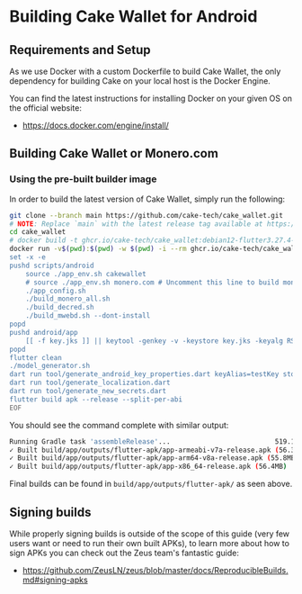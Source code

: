 # Building Cake Wallet for Android

## Requirements and Setup

As we use Docker with a custom Dockerfile to build Cake Wallet, the only dependency for building Cake on your local host is the Docker Engine.

You can find the latest instructions for installing Docker on your given OS on the official website:

- <https://docs.docker.com/engine/install/>

## Building Cake Wallet or Monero.com

### Using the pre-built builder image

In order to build the latest version of Cake Wallet, simply run the following:

```bash
git clone --branch main https://github.com/cake-tech/cake_wallet.git
# NOTE: Replace `main` with the latest release tag available at https://github.com/cake-tech/cake_wallet/releases/latest.
cd cake_wallet
# docker build -t ghcr.io/cake-tech/cake_wallet:debian12-flutter3.27.4-go1.24.1 . # Uncomment to build the docker image yourself instead of pulling it from the registry
docker run -v$(pwd):$(pwd) -w $(pwd) -i --rm ghcr.io/cake-tech/cake_wallet:debian12-flutter3.27.4-go1.24.1 bash -x << EOF
set -x -e
pushd scripts/android
    source ./app_env.sh cakewallet
    # source ./app_env.sh monero.com # Uncomment this line to build monero.com
    ./app_config.sh
    ./build_monero_all.sh
    ./build_decred.sh
    ./build_mwebd.sh --dont-install
popd
pushd android/app
    [[ -f key.jks ]] || keytool -genkey -v -keystore key.jks -keyalg RSA -keysize 2048 -validity 10000 -alias testKey -noprompt -dname "CN=CakeWallet, OU=CakeWallet, O=CakeWallet, L=Florida, S=America, C=USA" -storepass hunter1 -keypass hunter1
popd
flutter clean
./model_generator.sh
dart run tool/generate_android_key_properties.dart keyAlias=testKey storeFile=key.jks storePassword=hunter1 keyPassword=hunter1
dart run tool/generate_localization.dart
dart run tool/generate_new_secrets.dart
flutter build apk --release --split-per-abi
EOF
```

You should see the command complete with similar output:

```bash
Running Gradle task 'assembleRelease'...                          519.1s
✓ Built build/app/outputs/flutter-apk/app-armeabi-v7a-release.apk (56.3MB)
✓ Built build/app/outputs/flutter-apk/app-arm64-v8a-release.apk (55.8MB)
✓ Built build/app/outputs/flutter-apk/app-x86_64-release.apk (56.4MB)
```

Final builds can be found in `build/app/outputs/flutter-apk/` as seen above.

## Signing builds

While properly signing builds is outside of the scope of this guide (very few users want or need to run their own built APKs), to learn more about how to sign APKs you can check out the Zeus team's fantastic guide:

- <https://github.com/ZeusLN/zeus/blob/master/docs/ReproducibleBuilds.md#signing-apks>
